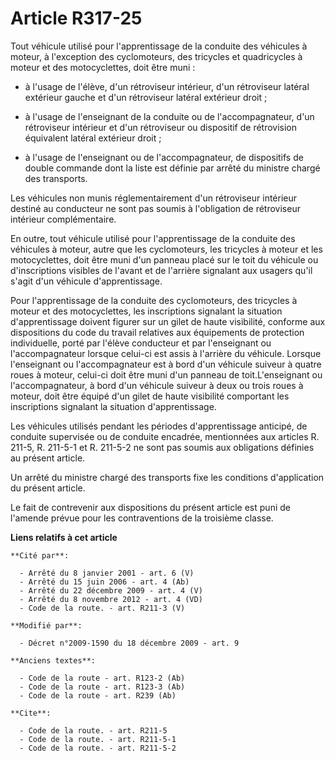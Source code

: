 # Article R317-25

Tout véhicule utilisé pour l'apprentissage de la conduite des véhicules à moteur, à l'exception des cyclomoteurs, des
tricycles et quadricycles à moteur et des motocyclettes, doit être muni :

- à l'usage de l'élève, d'un rétroviseur intérieur, d'un rétroviseur latéral extérieur gauche et d'un rétroviseur latéral
extérieur droit ;

- à l'usage de l'enseignant de la conduite ou de l'accompagnateur, d'un rétroviseur intérieur et d'un rétroviseur ou
dispositif de rétrovision équivalent latéral extérieur droit ;

- à l'usage de l'enseignant ou de l'accompagnateur, de dispositifs de double commande dont la liste est définie par arrêté du
ministre chargé des transports. 

Les véhicules non munis réglementairement d'un rétroviseur intérieur destiné au conducteur ne sont pas soumis à l'obligation
de rétroviseur intérieur complémentaire. 

En outre, tout véhicule utilisé pour l'apprentissage de la conduite des véhicules à moteur, autre que les cyclomoteurs, les
tricycles à moteur et les motocyclettes, doit être muni d'un panneau placé sur le toit du véhicule ou d'inscriptions visibles
de l'avant et de l'arrière signalant aux usagers qu'il s'agit d'un véhicule d'apprentissage. 

Pour l'apprentissage de la conduite des cyclomoteurs, des tricycles à moteur et des motocyclettes, les inscriptions signalant
la situation d'apprentissage doivent figurer sur un gilet de haute visibilité, conforme aux dispositions du code du travail
relatives aux équipements de protection individuelle, porté par l'élève conducteur et par l'enseignant ou l'accompagnateur
lorsque celui-ci est assis à l'arrière du véhicule. Lorsque l'enseignant ou l'accompagnateur est à bord d'un véhicule suiveur
à quatre roues à moteur, celui-ci doit être muni d'un panneau de toit.L'enseignant ou l'accompagnateur, à bord d'un véhicule
suiveur à deux ou trois roues à moteur, doit être équipé d'un gilet de haute visibilité comportant les inscriptions signalant
la situation d'apprentissage. 

Les véhicules utilisés pendant les périodes d'apprentissage anticipé, de conduite supervisée ou de conduite encadrée,
mentionnées aux articles R. 211-5, R. 211-5-1 et R. 211-5-2 ne sont pas soumis aux obligations définies au présent article. 

Un arrêté du ministre chargé des transports fixe les conditions d'application du présent article. 

Le fait de contrevenir aux dispositions du présent article est puni de l'amende prévue pour les contraventions de la
troisième classe.

**Liens relatifs à cet article**

	**Cité par**:

	  - Arrêté du 8 janvier 2001 - art. 6 (V)
	  - Arrêté du 15 juin 2006 - art. 4 (Ab)
	  - Arrêté du 22 décembre 2009 - art. 4 (V)
	  - Arrêté du 8 novembre 2012 - art. 4 (VD)
	  - Code de la route. - art. R211-3 (V)

	**Modifié par**:

	  - Décret n°2009-1590 du 18 décembre 2009 - art. 9

	**Anciens textes**:

	  - Code de la route - art. R123-2 (Ab)
	  - Code de la route - art. R123-3 (Ab)
	  - Code de la route - art. R239 (Ab)

	**Cite**:

	  - Code de la route. - art. R211-5
	  - Code de la route. - art. R211-5-1
	  - Code de la route. - art. R211-5-2
